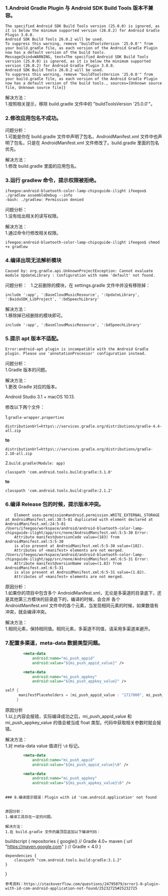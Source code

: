 ### 1.Android Gradle Plugin 与 Android SDK Build Tools 版本不兼容。

```
The specified Android SDK Build Tools version (25.0.0) is ignored, as it is below the minimum supported version (26.0.2) for Android Gradle Plugin 3.0.0.
Android SDK Build Tools 26.0.2 will be used.
To suppress this warning, remove "buildToolsVersion '25.0.0'" from your build.gradle file, as each version of the Android Gradle Plugin now has a default version of the build tools.
Message{kind=WARNING, text=The specified Android SDK Build Tools version (25.0.0) is ignored, as it is below the minimum supported version (26.0.2) for Android Gradle Plugin 3.0.0.
Android SDK Build Tools 26.0.2 will be used.
To suppress this warning, remove "buildToolsVersion '25.0.0'" from your build.gradle file, as each version of the Android Gradle Plugin now has a default version of the build tools., sources=[Unknown source file, Unknown source file]}
```

解决方法：  
1.按照相关提示，移除 build.gradle 文件中的 "buildToolsVersion '25.0.0'"。

### 2.修改应用包名不成功。

问题分析：  
1.可能是你在 build.gradle 文件中声明了包名，AndroidManifest.xml 文件中也声明了包名，只是在 AndroidManifest.xml 文件修改了。build.gradle 里面的包名优先。

解决方法：  
1.修改 build.gradle 里面的应用包名。

### 3.运行 gradlew 命令，提示权限被拒绝。

```
ifeegoo:android-bluetooth-color-lamp-chipsguide-ilight ifeegoo$ ./gradlew assembleDebug --info
-bash: ./gradlew: Permission denied
```

问题分析：  
1.没有给出相关的读写权限。

解决方法：  
1.通过命令行修改相关权限。

```
ifeegoo:android-bluetooth-color-lamp-chipsguide-ilight ifeegoo$ chmod +x gradlew
```

### 4.编译出现无法解析模块

```
Caused by: org.gradle.api.UnknownProjectException: Cannot evaluate module UpdateLibrary : Configuration with name 'default' not found.
```

问题分析：  
1.之前删除的模块，在 settings.gradle 文件中并没有移除掉：

```
include ':app', ':BaseCloudMusicResource', ':UpdateLibrary', ':BaiduSDK_LibProject', ':bdSpeechLibrary'
```

解决方法：  
1.移除掉已经删除的模块即可。

```
include ':app', ':BaseCloudMusicResource', ':bdSpeechLibrary'
```

### 5.提示 apt 版本不适配。

```
Error:android-apt plugin is incompatible with the Android Gradle plugin. Please use 'annotationProcessor' configuration instead.
```

问题分析：  
1.Gradle 版本的问题。

解决方法：  
1.更改 Gradle 对应的版本。

 Android Studio 3.1 + macOS 10.13.

修改以下两个文件：

1.`gradle-wrapper.properties`

`distributionUrl=https\://services.gradle.org/distributions/gradle-4.4-all.zip`

**to**

`distributionUrl=https\://services.gradle.org/distributions/gradle-2.10-all.zip`

2.`build.gradle(Module: app)`

`classpath 'com.android.tools.build:gradle:3.1.0'`

**to**

`classpath 'com.android.tools.build:gradle:2.1.2'`

### 6.编译 Release 包的时候，提示版本冲突。

```
	Element uses-permission#android.permission.WRITE_EXTERNAL_STORAGE at AndroidManifest.xml:38:5-81 duplicated with element declared at AndroidManifest.xml:24:5-81
/Users/ifeegoo/workspace/android/android-bluetooth-color-lamp-chipsguide-ilight/app/src/none/AndroidManifest.xml:5:5-30 Error:
	Attribute manifest@versionCode value=(183) from AndroidManifest.xml:5:5-30
	is also present at AndroidManifest.xml:5:5-30 value=(182).
	Attributes of <manifest> elements are not merged.
/Users/ifeegoo/workspace/android/android-bluetooth-color-lamp-chipsguide-ilight/app/src/none/AndroidManifest.xml:6:5-31 Error:
	Attribute manifest@versionName value=(1.83) from AndroidManifest.xml:6:5-31
	is also present at AndroidManifest.xml:6:5-31 value=(1.82).
	Attributes of <manifest> elements are not merged.

```

原因分析：  
1.如果你的项目中包含多个 AndroidManifest.xml，无论是多渠道的目录底下，还是其他第三方模块的目录底下的，编译的时候，会合并 各个 AndroidManifest.xml 文件中的各个元素，当发现相同元素的时候，如果数值有冲突，就会编译冲突。

解决方法：  
1.相同元素，保持相同值。相同元素，多渠道不同值，请采用多渠道来避开。

### 7.配置多渠道，meta-data 数据类型问题。

```AndroidManifest.xml
        <meta-data
            android:name="mi_push_appid"
            android:value="${mi_push_appid_value}" />

        <meta-data
            android:name="mi_push_appkey"
            android:value="${mi_push_appkey_value}" />
```

``` build.gradle
self {
      manifestPlaceholders = [mi_push_appid_value : "1717000", mi_push_appkey_value:"33333333"]
     }
```

原因分析  
1.以上内容会报错，实际编译成功之后，mi_push_appid_value 和 mi_push_appkey_value 的值会被当成 float 类型。代码中获取相关参数时就会报错。

解决方法：  
1.对 meta-data value 值进行 `\0` 标记。

```AndroidManifest.xml
        <meta-data
            android:name="mi_push_appid"
            android:value="${mi_push_appid_value}\0" />

        <meta-data
            android:name="mi_push_appkey"
            android:value="${mi_push_appkey_value}\0" />
```

```

### 8.编译提示错误：Plugin with id 'com.android.application' not found


原因分析：  
1.编译工具存在一定的问题。

解决方法：  
1.在 build.gradle 文件的最顶层追加以下编译代码：  
```
buildscript {
    repositories {
        google() // Gradle 4.0+
        maven { url "https://maven.google.com" } // Gradle < 4.0
    }

    dependencies {
        classpath "com.android.tools.build:gradle:3.1.2"
    }
}
```
参考资料：https://stackoverflow.com/questions/24795079/error1-0-plugin-with-id-com-android-application-not-found/25232725#25232725
